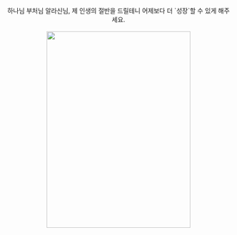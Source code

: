 <div align="center">
하나님 부처님 알라신님, 제 인생의 절반을 드릴테니 어제보다 더 `성장`할 수 있게 해주세요.<br><br>

<img src="https://user-images.githubusercontent.com/46443443/232573258-6723bd7c-f33e-42b5-99e6-8225f4f4ba17.jpg"  width="80%" height="440">
</div>

